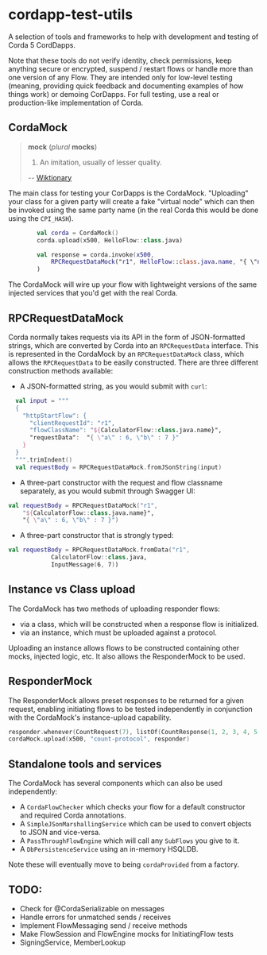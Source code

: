 # cordapp-test-utils

A selection of tools and frameworks to help with development and testing of Corda 5 CordDapps.

Note that these tools do not verify identity, check permissions, keep anything secure or encrypted, suspend / restart
flows or handle more than one version of any Flow.  They are intended only for low-level testing (meaning, providing
quick feedback and documenting examples of how things work) or demoing CorDapps. For full testing, use a real or
production-like implementation of Corda.

## CordaMock

> **mock** (_plural_ **mocks**)
>
> 1. An imitation, usually of lesser quality.
>
> -- [Wiktionary](https://en.wiktionary.org/wiki/mock)

The main class for testing your CorDapps is the CordaMock. "Uploading" your class for a given party will create a fake
"virtual node" which can then be invoked using the same party name (in the real Corda this would be done using
the `CPI_HASH`).

```kotlin
        val corda = CordaMock()
        corda.upload(x500, HelloFlow::class.java)

        val response = corda.invoke(x500,
            RPCRequestDataMock("r1", HelloFlow::class.java.name, "{ \"name\" : \"CordaDev\" }")
        )
```

The CordaMock will wire up your flow with lightweight versions of the same injected services that you'd get with
the real Corda.

## RPCRequestDataMock

Corda normally takes requests via its API in the form of JSON-formatted strings, which are converted
by Corda into an `RPCRequestData` interface. This is represented in the CordaMock by an `RPCRequestDataMock` class,
which allows the `RPCRequestData` to be easily constructed. There are three different construction
methods available:

- A JSON-formatted string, as you would submit with `curl`:

```kotlin
  val input = """
  {
    "httpStartFlow": {
      "clientRequestId": "r1",
      "flowClassName": "${CalculatorFlow::class.java.name}",
      "requestData":  "{ \"a\" : 6, \"b\" : 7 }"
    }
  }
  """.trimIndent()
  val requestBody = RPCRequestDataMock.fromJSonString(input)
```

- A three-part constructor with the request and flow classname separately, as you would submit through
  Swagger UI:

```kotlin
val requestBody = RPCRequestDataMock("r1", 
    "${CalculatorFlow::class.java.name}",
    "{ \"a\" : 6, \"b\" : 7 }")
```

- A three-part constructor that is strongly typed:

```kotlin
val requestBody = RPCRequestDataMock.fromData("r1", 
            CalculatorFlow::class.java, 
            InputMessage(6, 7))
```

## Instance vs Class upload

The CordaMock has two methods of uploading responder flows:
- via a class, which will be constructed when a response flow is initialized.
- via an instance, which must be uploaded against a protocol.

Uploading an instance allows flows to be constructed containing other mocks, injected logic, etc. It also allows
the ResponderMock to be used.

## ResponderMock

The ResponderMock allows preset responses to be returned for a given request, enabling initiating flows to be tested
independently in conjunction with the CordaMock's instance-upload capability.

```kotlin
responder.whenever(CountRequest(7), listOf(CountResponse(1, 2, 3, 4, 5, 6, 7)))
cordaMock.upload(x500, "count-protocol", responder)
```

## Standalone tools and services

The CordaMock has several components which can also be used independently:

- A `CordaFlowChecker` which checks your flow for a default constructor and required Corda annotations.
- A `SimpleJSonMarshallingService` which can be used to convert objects to JSON and vice-versa.
- A `PassThroughFlowEngine` which will call any `SubFlows` you give to it.
- A `DbPersistenceService` using an in-memory HSQLDB.

Note these will eventually move to being `cordaProvided` from a factory.

## TODO:

- Check for @CordaSerializable on messages
- Handle errors for unmatched sends / receives
- Implement FlowMessaging send / receive methods
- Make FlowSession and FlowEngine mocks for InitiatingFlow tests
- SigningService, MemberLookup